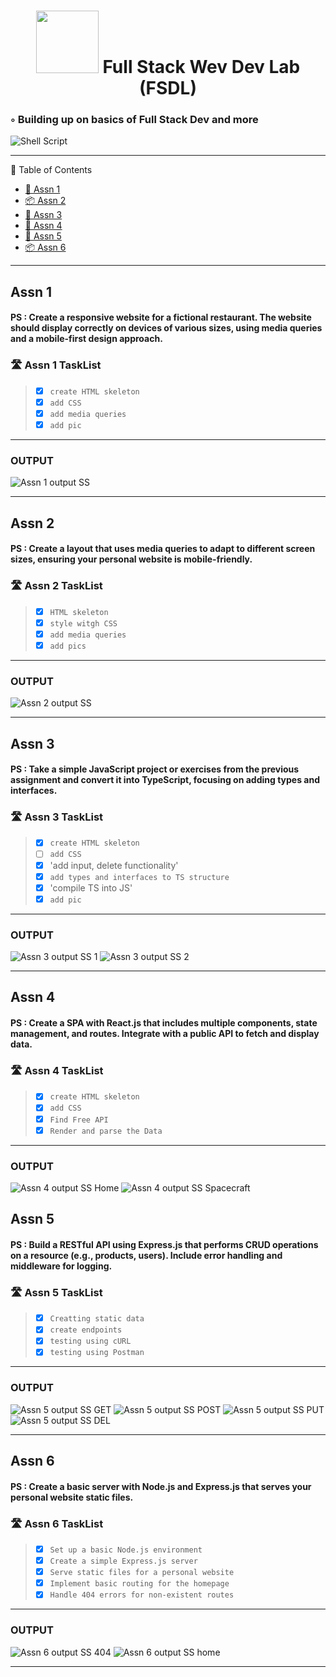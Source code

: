 <h1 align="center"><img src="https://raw.githubusercontent.com/PKief/vscode-material-icon-theme/ec559a9f6bfd399b82bb44393651661b08aaf7ba/icons/folder-markdown-open.svg" width="100"> Full Stack Wev Dev Lab (FSDL)
</h1><h3>◦ Building up on basics of Full Stack Dev and more
</h3><img src="https://img.shields.io/github/languages/top/RudradevArya/FSDL" alt="Shell Script">

- - -

📖 Table of Contents

* [📍 Assn 1](https://github.com/RudradevArya/FSDL#assn-1)
* [📦 Assn 2](https://github.com/RudradevArya/FSDL#assn-2)
* [📂 Assn 3](https://github.com/RudradevArya/FSDL#assn-3)
* [📂 Assn 4](https://github.com/RudradevArya/FSDL#assn-4)
* [📂 Assn 5](https://github.com/RudradevArya/FSDL#assn-5)
* [📦 Assn 6](https://github.com/RudradevArya/FSDL#assn-6)


- - -

## Assn 1

#### PS : Create a responsive website for a fictional restaurant. The website should display correctly on devices of various sizes, using media queries and a mobile-first design approach.

### 🛣 Assn 1 TaskList

> * [x] `create HTML skeleton`
> * [x] `add CSS`
> * [x] `add media queries`
> * [x] `add pic`

- - -

### OUTPUT

![Assn 1 output SS](https://github.com/RudradevArya/FSDL/blob/main/1_responsive_restaurant/output.png)

- - -

## Assn 2

#### PS : Create a layout that uses media queries to adapt to different screen sizes, ensuring your personal website is mobile-friendly.

### 🛣 Assn 2 TaskList

> * [x] `HTML skeleton`
> * [x] `style witgh CSS`
> * [x] `add media queries`
> * [x] `add pics`

- - -

### OUTPUT

![Assn 2 output SS](https://github.com/RudradevArya/FSDL/blob/main/2_responsive_portfolio/output.png)

- - -
## Assn 3

#### PS : Take a simple JavaScript project or exercises from the previous assignment and convert it into TypeScript, focusing on adding types and interfaces.

### 🛣 Assn 3 TaskList

> * [x] `create HTML skeleton`
> * [ ] `add CSS`
> * [x] 'add input, delete functionality'
> * [x] `add types and interfaces to TS structure`
> * [x] 'compile TS into JS'
> * [x] `add pic`

- - -
### OUTPUT

![Assn 3 output SS 1](https://github.com/RudradevArya/FSDL/blob/main/3_TS_ToDo/react.png)
![Assn 3 output SS 2](https://github.com/RudradevArya/FSDL/blob/main/3_TS_ToDo/vanilla.png)
- - -

## Assn 4

#### PS : Create a SPA with React.js that includes multiple components, state management, and routes. Integrate with a public API to fetch and display data.

### 🛣 Assn 4 TaskList

> * [x] `create HTML skeleton`
> * [x] `add CSS`
> * [x] `Find Free API`
> * [x] `Render and parse the Data`

- - -

### OUTPUT

![Assn 4 output SS Home](https://github.com/RudradevArya/FSDL/blob/main/4_SPA_with_React/home.png)
![Assn 4 output SS Spacecraft](https://github.com/RudradevArya/FSDL/blob/main/4_SPA_with_React/spacecraft.png)

## Assn 5

#### PS : Build a RESTful API using Express.js that performs CRUD operations on a resource (e.g., products, users). Include error handling and middleware for logging.

### 🛣 Assn 5 TaskList

> * [x] `Creatting static data`
> * [x] `create endpoints`
> * [x] `testing using cURL`
> * [x] `testing using Postman`

- - -

### OUTPUT

![Assn 5 output SS GET](https://github.com/RudradevArya/FSDL/blob/main/5_expressJS/get.png)
![Assn 5 output SS POST ](https://github.com/RudradevArya/FSDL/blob/main/5_expressJS/post.png)
![Assn 5 output SS PUT](https://github.com/RudradevArya/FSDL/blob/main/5_expressJS/put.png)
![Assn 5 output SS DEL](https://github.com/RudradevArya/FSDL/blob/main/5_expressJS/del.png)

- - -

## Assn 6

#### PS : Create a basic server with Node.js and Express.js that serves your personal website static files.

### 🛣 Assn 6 TaskList

> * [x] `Set up a basic Node.js environment`
> * [x] `Create a simple Express.js server`
> * [x] `Serve static files for a personal website`
> * [x] `Implement basic routing for the homepage`
> * [x] `Handle 404 errors for non-existent routes`
- - -

### OUTPUT

![Assn 6 output SS 404](https://github.com/RudradevArya/FSDL/blob/main/6_static-file-server/404.png)
![Assn 6 output SS home](https://github.com/RudradevArya/FSDL/blob/main/6_static-file-server/home.png)

- - -
<br>
<br>
